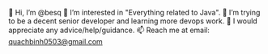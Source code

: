 👋 Hi, I’m @besq
👀 I’m interested in "Everything related to Java".
🌱 I’m trying to be a decent senior developer and learning more devops work.
💞️ I would appreciate any advice/help/guidance.
📫 Reach me at email: quachbinh0503@gmail.com

<!---
besq/besq is a ✨ special ✨ repository because its `README.md` (this file) appears on your GitHub profile.
You can click the Preview link to take a look at your changes.
--->
